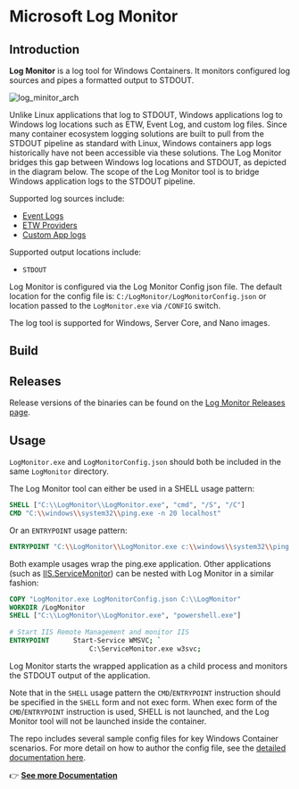 # Microsoft Log Monitor

## Introduction

**Log Monitor** is a log tool for Windows Containers. It monitors configured log sources and pipes a formatted output to STDOUT.

![log_minitor_arch](https://user-images.githubusercontent.com/261265/199001472-8338a769-8db0-44c7-89bf-e0ab771d57e5.png)

Unlike Linux applications that log to STDOUT, Windows applications log to Windows log locations such as ETW, Event Log, and custom log files. Since many container ecosystem logging solutions are built to pull from the STDOUT pipeline as standard with Linux, Windows containers app logs historically have not been accessible via these solutions. The Log Monitor bridges this gap between Windows log locations and STDOUT, as depicted in the diagram below. The scope of the Log Monitor tool is to bridge Windows application logs to the STDOUT pipeline.

Supported log sources include:

- [Event Logs](./docs/README.md#event-log-monitoring)
- [ETW Providers](./docs/README.md#etw-monitoring)
- [Custom App logs](./docs/README.md#log-file-monitoring)

Supported output locations include:

- `STDOUT`

Log Monitor is configured via the Log Monitor Config json file. The default location for the config file is: `C:/LogMonitor/LogMonitorConfig.json` or location passed to the `LogMonitor.exe` via `/CONFIG` switch.

The log tool is supported for Windows, Server Core, and Nano images.

## Build

## Releases

Release versions of the binaries can be found on the [Log Monitor Releases page](https://github.com/microsoft/windows-container-tools/releases/latest).

## Usage

`LogMonitor.exe` and `LogMonitorConfig.json` should both be included in the same `LogMonitor` directory. 

The Log Monitor tool can either be used in a SHELL usage pattern:

```dockerfile
SHELL ["C:\\LogMonitor\\LogMonitor.exe", "cmd", "/S", "/C"]
CMD "C:\\windows\\system32\\ping.exe -n 20 localhost"
```

Or an `ENTRYPOINT` usage pattern:

```dockerfile
ENTRYPOINT "C:\\LogMonitor\\LogMonitor.exe c:\\windows\\system32\\ping.exe -n 20 localhost"
```

Both example usages wrap the ping.exe application. Other applications (such as [IIS.ServiceMonitor]( https://github.com/microsoft/IIS.ServiceMonitor)) can be nested with Log Monitor in a similar fashion:

```dockerfile
COPY "LogMonitor.exe LogMonitorConfig.json C:\\LogMonitor"
WORKDIR /LogMonitor
SHELL ["C:\\LogMonitor\\LogMonitor.exe", "powershell.exe"]
 
# Start IIS Remote Management and monitor IIS
ENTRYPOINT      Start-Service WMSVC; `
                    C:\ServiceMonitor.exe w3svc;
```


Log Monitor starts the wrapped application as a child process and monitors the STDOUT output of the application.

Note that in the `SHELL` usage pattern the `CMD`/`ENTRYPOINT` instruction should be specified in the `SHELL` form and not exec form. When exec form of the `CMD`/`ENTRYPOINT` instruction is used, SHELL is not launched, and the Log Monitor tool will not be launched inside the container.

The repo includes several sample config files for key Windows Container scenarios. For more detail on how to author the config file, see the [detailed documentation here](./docs/README.md).

👉 **[See more Documentation](./docs/README.md)**
